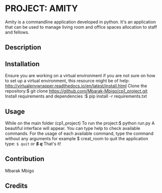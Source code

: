 # PROJECT: AMITY
Amity is a commandline application developed in python.
It's an application that can be used to manage living room and office spaces allocation 
to staff and fellows.

## Description

## Installation
Ensure you are working on a virtual environment
if you are not sure on how to set up a virtual environment, 
this resource might be of help: http://virtualenvwrapper.readthedocs.io/en/latest/install.html
Clone the repository:$ git clone https://github.com/Mbarak-Mbigo/cp1_project.git
Install requirements and dependencies :$ pip install -r requirements.txt

## Usage
While on the main folder (cp1_project)
To run the project:$ python run.py
A beautiful interface will appear.
You can type help to check available commands.
For the usage of each available command, type the command without any arguments
for example $ creat_room
to quit the application
type: ```$ quit``` or ***$ q***
That's it!
## Contribution
Mbarak Mbigo

## Credits

